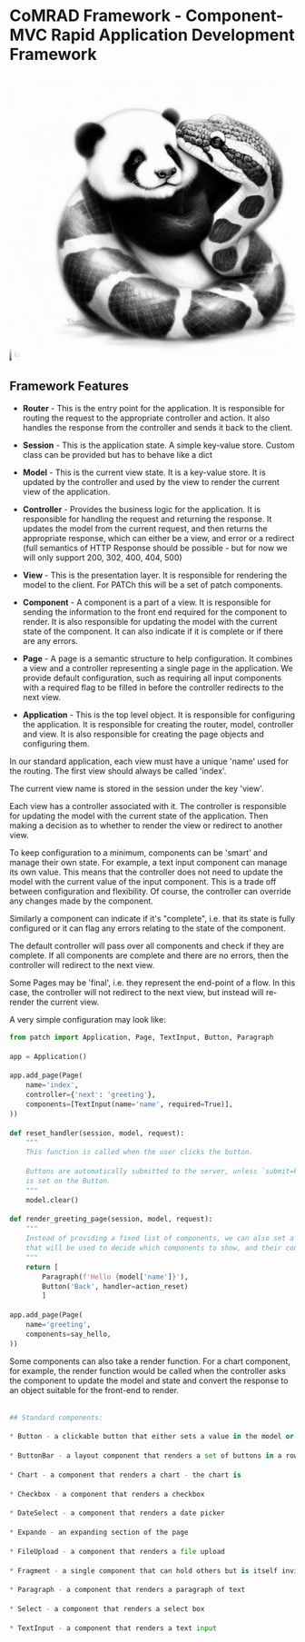 # CoMRAD Framework - Component-MVC Rapid Application Development Framework 

![CoMRAD Logo - Panda and Python hugging](docs/images/CoMRAD.jpeg)


## Framework Features

* **Router** - This is the entry point for the application. It is responsible for routing the request to the appropriate controller and action. It also handles the response from the controller and sends it back to the client.

* **Session** - This is the application state. A simple key-value store. Custom class can be provided but has to behave like a dict

* **Model** - This is the current view state. It is a key-value store. It is updated by the controller and used by the view to render the current view of the application. 

* **Controller** - Provides the business logic for the application. It is responsible for handling the request and returning the response. It updates the model from the current request, and then returns the appropriate response, which can either be a view, and error or a redirect (full semantics of HTTP Response should be possible - but for now we will only support 200, 302, 400, 404, 500)

* **View** - This is the presentation layer. It is responsible for rendering the model to the client. For PATCh this will be a set of patch components.

* **Component** - A component is a part of a view. It is responsible for sending the information to the front end required for the component to render. It is also responsible for updating the model with the current state of the component. It can also indicate if it is complete or if there are any errors.

* **Page** - A page is a semantic structure to help configuration. It combines a view and a controller representing a single page in the application. We provide default configuration, such as requiring all input components with a required flag to be filled in before the controller redirects to the next view.

* **Application** - This is the top level object. It is responsible for configuring the application. It is responsible for creating the router, model, controller and view. It is also responsible for creating the page objects and configuring them.

In our standard application, each view must have a unique 'name' used for the routing. The first view should always be called 'index'. 

The current view name is stored in the session under the key 'view'. 

Each view has a controller associated with it. The controller is responsible for updating the model with the current state of the application. Then making a decision as to whether to render the view or redirect to another view.

To keep configuration to a minimum, components can be 'smart' and manage their own state. For example, a text input component can manage its own value. This means that the controller does not need to update the model with the current value of the input component. This is a trade off between configuration and flexibility. Of course, the controller can override any changes made by the component.

Similarly a component can indicate if it's "complete", i.e. that its state is fully configured or it can flag any errors relating to the state of the component. 

The default controller will pass over all components and check if they are complete. If all components are complete and there are no errors, then the controller will redirect to the next view. 

Some Pages may be 'final', i.e. they represent the end-point of a flow. In this case, the controller will not redirect to the next view, but instead will re-render the current view.

A very simple configuration may look like:

```python
from patch import Application, Page, TextInput, Button, Paragraph

app = Application()

app.add_page(Page(
    name='index',
    controller={'next': 'greeting'},
    components=[TextInput(name='name', required=True)],
))

def reset_handler(session, model, request):
    """
    This function is called when the user clicks the button.

    Buttons are automatically submitted to the server, unless `submit=False` 
    is set on the Button.
    """
    model.clear()

def render_greeting_page(session, model, request):
    """
    Instead of providing a fixed list of components, we can also set a function
    that will be used to decide which components to show, and their configuration.
    """
    return [
        Paragraph(f'Hello {model['name']}'),
        Button('Back', handler=action_reset)
        ]

app.add_page(Page(
    name='greeting',
    components=say_hello,
))
```

Some components can also take a render function. For a chart
component, for example, the render function would be called when the controller asks the component to update the model and state
and convert the response to an object suitable for the front-end to render.

```python

## Standard components:

* Button - a clickable button that either sets a value in the model or runs a handler function

* ButtonBar - a layout component that renders a set of buttons in a row

* Chart - a component that renders a chart - the chart is

* Checkbox - a component that renders a checkbox

* DateSelect - a component that renders a date picker

* Expando - an expanding section of the page

* FileUpload - a component that renders a file upload

* Fragment - a single component that can hold others but is itself invisible

* Paragraph - a component that renders a paragraph of text

* Select - a component that renders a select box

* TextInput - a component that renders a text input

